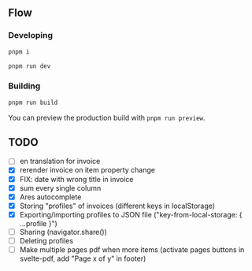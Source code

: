 ## Flow

### Developing

```bash
pnpm i
```

```bash
pnpm run dev
```

### Building

```bash
pnpm run build
```

You can preview the production build with `pnpm run preview`.

## TODO
- [ ] en translation for invoice
- [x] rerender invoice on item property change
- [x] FIX: date with wrong title in invoice
- [x] sum every single column
- [x] Ares autocomplete
- [x] Storing "profiles" of invoices (different keys in localStorage)
- [x] Exporting/importing profiles to JSON file ("key-from-local-storage: { ...profile }") 
- [ ] Sharing (navigator.share())
- [ ] Deleting profiles
- [ ] Make multiple pages pdf when more items (activate pages buttons in svelte-pdf, add "Page x of y" in footer)